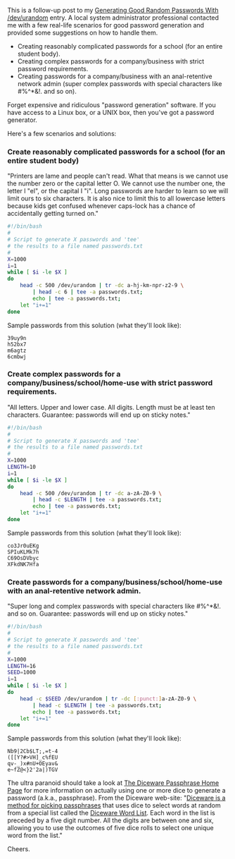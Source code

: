 This is a follow-up post to my [Generating Good Random Passwords With /dev/urandom](howto-generating-good-random-passwords-with-devurandom) entry.  A local system administrator professional contacted me with a few real-life scenarios for good password generation and provided some suggestions on how to handle them.

* Creating reasonably complicated passwords for a school (for an entire student body).
* Creating complex passwords for a company/business with strict password requirements.
* Creating passwords for a company/business with an anal-retentive network admin (super complex passwords with special characters like #%^*&!. and so on).

Forget expensive and ridiculous "password generation" software.  If you have access to a Linux box, or a UNIX box, then you've got a password generator.

Here's a few scenarios and solutions:

### Create reasonably complicated passwords for a school (for an entire student body)

"Printers are lame and people can't read.  What that means is we cannot use the number zero or the capital letter O.  We cannot use the number one, the letter l "el", or the capital I "i".  Long passwords are harder to learn so we will limit ours to six characters.  It is also nice to limit this to all lowercase letters because kids get confused whenever caps-lock has a chance of accidentally getting turned on."

```bash
#!/bin/bash
#
# Script to generate X passwords and 'tee'
# the results to a file named passwords.txt
#
X=1000
i=1
while [ $i -le $X ]
do
    head -c 500 /dev/urandom | tr -dc a-hj-km-npr-z2-9 \
        | head -c 6 | tee -a passwords.txt;
        echo | tee -a passwords.txt;
    let "i+=1"
done
```

Sample passwords from this solution (what they'll look like):

```
39uy9n
h52bx7
m6agtz
6cmbwj
```

### Create complex passwords for a company/business/school/home-use with strict password requirements.

"All letters.  Upper and lower case.  All digits.  Length must be at least ten characters. Guarantee: passwords will end up on sticky notes."

```bash
#!/bin/bash
#
# Script to generate X passwords and 'tee'
# the results to a file named passwords.txt
#
X=1000
LENGTH=10
i=1
while [ $i -le $X ]
do
    head -c 500 /dev/urandom | tr -dc a-zA-Z0-9 \
        | head -c $LENGTH | tee -a passwords.txt;
        echo | tee -a passwords.txt;
    let "i+=1"
done
```

Sample passwords from this solution (what they'll look like):

```
co3Jr0uEKg
SPIuKLMk7h
C69OsDVbyc
XFkdNK7Hfa
```

### Create passwords for a company/business/school/home-use with an anal-retentive network admin.

"Super long and complex passwords with special characters like #%^*&!. and so on.  Guarantee: passwords will end up on sticky notes."

```bash
#!/bin/bash
#
# Script to generate X passwords and 'tee'
# the results to a file named passwords.txt
#
X=1000
LENGTH=16
SEED=1000
i=1
while [ $i -le $X ]
do
    head -c $SEED /dev/urandom | tr -dc [:punct:]a-zA-Z0-9 \
        | head -c $LENGTH | tee -a passwords.txt;
        echo | tee -a passwords.txt;
    let "i+=1"
done
```

Sample passwords from this solution (what they'll look like):

```
Nb9|2Cb$LT;,=t-4
([[Y?#>VH]_c%fEU
qv-_)x#nU+OEyav&
e~fZ@<}2'2a|)TGV
```

The ultra paranoid should take a look at [The Diceware Passphrase Home Page](http://world.std.com/~reinhold/diceware.html) for more information on actually using one or more dice to generate a password (a.k.a., passphrase).  From the Diceware web-site:  "[Diceware is a method for picking passphrases](http://en.wikipedia.org/wiki/Diceware) that uses dice to select words at random from a special list called the [Diceware Word List](http://zzzen.com/dialdice.html). Each word in the list is preceded by a five digit number. All the digits are between one and six, allowing you to use the outcomes of five dice rolls to select one unique word from the list."

Cheers.

<!--- tags: security, bash -->